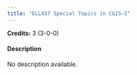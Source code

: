 ```yaml
---
title: "ELL457 Special Topics in C&IS–I"
---
```

**Credits:** 3 (3-0-0)

#### Description
No description available.